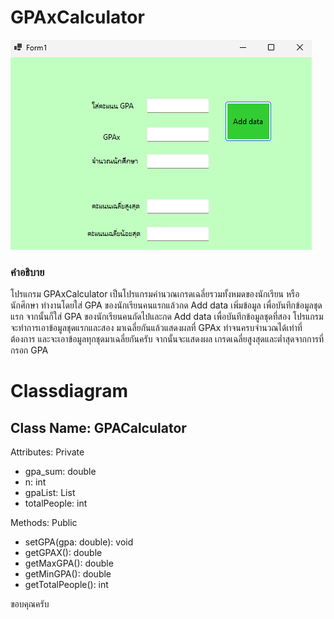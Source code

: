 # GPAxCalculator


![ตัวอย่า](https://github.com/Jessadaruk/GPAxCalculator/blob/main/Gpax/Screenshot%202025-02-04%20171158.png)

### คำอธิบาย
โปรแกรม GPAxCalculator เป็นโปรแกรมคำนวณเกรดเฉลี่ยรวมทั้งหมดของนักเรียน หรือนักศึกษา ทำงานโดยใส่ GPA ของนักเรียนคนแรกแล้วกด Add data เพิ่มข้อมูล
เพื่อบันทึกข้อมูลชุดแรก จากนั้นก็ใส่ GPA ของนักเรียนคนถัดไปและกด Add data เพื่อบันทึกข้อมูลชุดที่สอง โปรแกรมจะทำการเอาข้อมูลชุดแรกและสอง มาเฉลี่ยกันแล้วแสดงผลที่
GPAx ทำจนครบจำนวณได้เท่าที่ต้องการ และจะเอาข้อมูลทุกชุดมาเฉลี่ยกันครับ จากนั้นจะแสดงผล เกรดเฉลี่ยสูงสุดและต่ำสุดจากการที่กรอก GPA  



# Classdiagram
## Class Name: GPACalculator
Attributes:
Private
- gpa_sum: double
- n: int
- gpaList: List<double>
- totalPeople: int

Methods:
Public
+ setGPA(gpa: double): void
+ getGPAX(): double
+ getMaxGPA(): double
+ getMinGPA(): double
+ getTotalPeople(): int


	


ขอบคุณครับ

